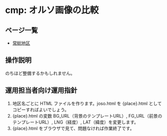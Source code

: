 # cmp: オルソ画像の比較
## ページ一覧

- [常総地区](http://gsi-cyberjapan.github.io/cmp/joso.html)

## 操作説明
のちほど整備するかもしれません。

## 運用担当者向け運用指針
1. 地区名ごとに HTML ファイルを作ります。joso.html を {place}.html としてコピーすればよいでしょう。
2. {place}.html の変数 BG_URL（背景のテンプレートURL）, FG_URL（前景のテンプレートURL）, LNG（経度）, LAT（緯度）を変更します。
3. {place}.html をブラウザで見て、問題なければ作業終了です。
